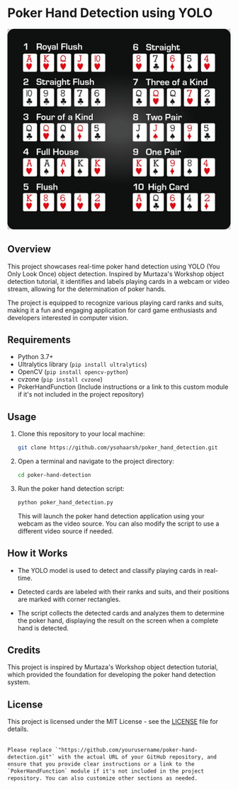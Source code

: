 
# Poker Hand Detection using YOLO

![Poker Hand Detection](poker.jpg)

## Overview

This project showcases real-time poker hand detection using YOLO (You Only Look Once) object detection. Inspired by Murtaza's Workshop object detection tutorial, it identifies and labels playing cards in a webcam or video stream, allowing for the determination of poker hands.

The project is equipped to recognize various playing card ranks and suits, making it a fun and engaging application for card game enthusiasts and developers interested in computer vision.

## Requirements

- Python 3.7+
- Ultralytics library (`pip install ultralytics`)
- OpenCV (`pip install opencv-python`)
- cvzone (`pip install cvzone`)
- PokerHandFunction (Include instructions or a link to this custom module if it's not included in the project repository)

## Usage

1. Clone this repository to your local machine:

   ```bash
   git clone https://github.com/ysohaarsh/poker_hand_detection.git
   ```

2. Open a terminal and navigate to the project directory:

   ```bash
   cd poker-hand-detection
   ```

3. Run the poker hand detection script:

   ```bash
   python poker_hand_detection.py
   ```

   This will launch the poker hand detection application using your webcam as the video source. You can also modify the script to use a different video source if needed.

## How it Works

- The YOLO model is used to detect and classify playing cards in real-time.

- Detected cards are labeled with their ranks and suits, and their positions are marked with corner rectangles.

- The script collects the detected cards and analyzes them to determine the poker hand, displaying the result on the screen when a complete hand is detected.

## Credits

This project is inspired by Murtaza's Workshop object detection tutorial, which provided the foundation for developing the poker hand detection system.

## License

This project is licensed under the MIT License - see the [LICENSE](LICENSE) file for details.

```

Please replace `"https://github.com/yourusername/poker-hand-detection.git"` with the actual URL of your GitHub repository, and ensure that you provide clear instructions or a link to the `PokerHandFunction` module if it's not included in the project repository. You can also customize other sections as needed.